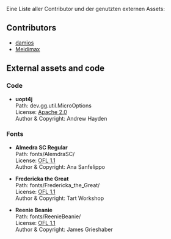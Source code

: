 Eine Liste aller Contributor und der genutzten externen Assets:

## Contributors
* [damios](https://github.com/crykn)
* [Meidimax](https://github.com/Meidimax99)

## External assets and code
### Code
* **uopt4j**\
  Path: dev.gg.util.MicroOptions\
  License: [Apache 2.0](http://www.apache.org/licenses/LICENSE-2.0)\
  Author & Copyright: Andrew Hayden
  
### Fonts
* **Almedra SC Regular**\
  Path: fonts/AlemdraSC/\
  License: [OFL 1.1](http://scripts.sil.org/OFL)\
  Author & Copyright: Ana Sanfelippo
  
* **Fredericka the Great**\
  Path: fonts/Fredericka_the_Great/\
  License: [OFL 1.1](http://scripts.sil.org/OFL)\
  Author & Copyright: Tart Workshop
  
* **Reenie Beanie**\
  Path: fonts/ReenieBeanie/\
  License: [OFL 1.1](http://scripts.sil.org/OFL)\
  Author & Copyright: James Grieshaber